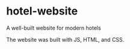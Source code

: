 # hotel-website

A well-built website for modern hotels

The website was built with JS, HTML, and CSS.
